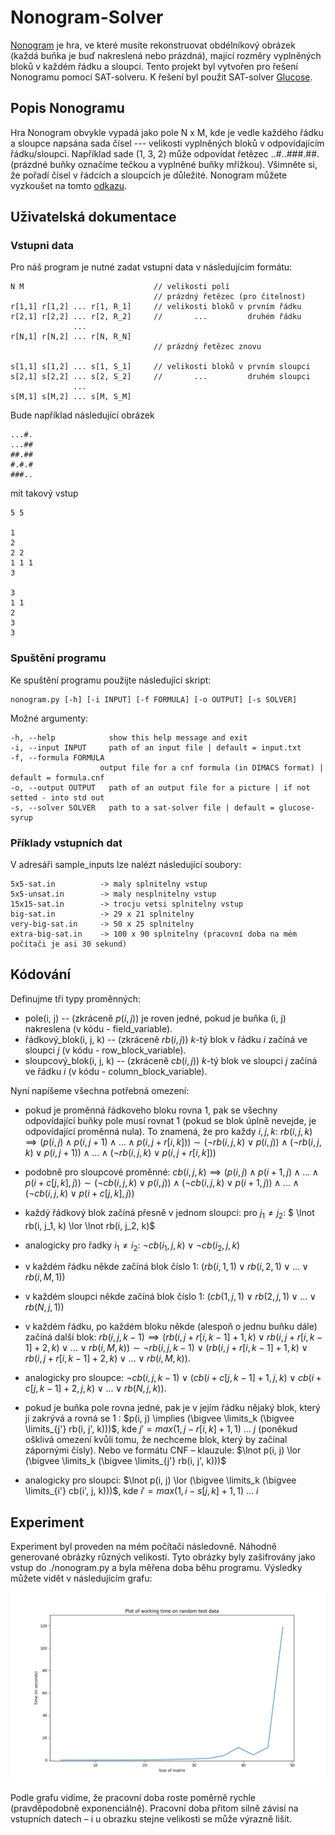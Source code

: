 # Nonogram-Solver

[Nonogram](https://en.wikipedia.org/wiki/Nonogram) je hra, ve které musíte rekonstruovat obdélníkový obrázek (každá buňka je buď nakreslená nebo prázdná), mající rozměry vyplněných bloků v každém řádku a sloupci. Tento projekt byl vytvořen pro řešení Nonogramu pomocí SAT-solveru. K řešení byl použit SAT-solver [Glucose](https://github.com/audemard/glucose).

## Popis Nonogramu

Hra Nonogram obvykle vypadá jako pole N x M, kde je vedle každého řádku a sloupce napsána sada čísel --- velikosti vyplněných bloků v odpovídajícím řádku/sloupci. Například sade (1, 3, 2) může odpovídat řetězec ..#..###.##. (prázdné buňky označíme tečkou a vyplněné buňky mřížkou). Všimněte si, že pořadí čísel v řádcích a sloupcích je důležité. Nonogram můžete vyzkoušet na tomto [odkazu](https://www.goobix.com/games/nonograms/).

## Uživatelská dokumentace

### Vstupni data

Pro náš program je nutné zadat vstupní data v následujícím formátu:

```
N M                             // velikosti polí
                                // prázdný řetězec (pro čitelnost)
r[1,1] r[1,2] ... r[1, R_1]     // velikosti bloků v prvním řádku
r[2,1] r[2,2] ... r[2, R_2]     //       ...         druhém řádku
              ...
r[N,1] r[N,2] ... r[N, R_N]   
                                // prázdný řetězec znovu

s[1,1] s[1,2] ... s[1, S_1]     // velikosti bloků v prvním sloupci
s[2,1] s[2,2] ... s[2, S_2]     //       ...         druhém sloupci
              ...
s[M,1] s[M,2] ... s[M, S_M]  

```

Bude například následující obrázek

```
...#.
...##
##.##
#.#.#
###..
```

mít takový vstup

```
5 5

1
2
2 2
1 1 1
3

3
1 1
2
3
3
```

### Spuštění programu

Ke spuštění programu použijte následující skript:

```
nonogram.py [-h] [-i INPUT] [-f FORMULA] [-o OUTPUT] [-s SOLVER]
```
Možné argumenty:

```
-h, --help            show this help message and exit
-i, --input INPUT     path of an input file | default = input.txt
-f, --formula FORMULA
                    output file for a cnf formula (in DIMACS format) | default = formula.cnf
-o, --output OUTPUT   path of an output file for a picture | if not setted - into std out
-s, --solver SOLVER   path to a sat-solver file | default = glucose-syrup
```

### Příklady vstupních dat

V adresáři sample_inputs lze nalézt následující soubory:

```
5x5-sat.in          -> maly splnitelny vstup
5x5-unsat.in        -> maly nesplnitelny vstup
15x15-sat.in        -> trocju vetsi splnitelny vstup
big-sat.in          -> 29 x 21 splnitelny
very-big-sat.in     -> 50 x 25 splnitelny
extra-big-sat.in    -> 100 x 90 splnitelny (pracovní doba na mém počítači je asi 30 sekund)
```

## Kódování

Definujme tři typy proměnných:
- pole(i, j) -- (zkráceně $p(i, j)$) je roven jedné, pokud je buňka (i, j) nakreslena (v kódu - field_variable).
- řádkový_blok(i, j, k) -- (zkráceně $rb(i, j)$)  $k$-tý blok v řádku $i$ začíná ve sloupci $j$ (v kódu - row_block_variable).
- sloupcový_blok(i, j, k) -- (zkráceně $cb(i, j)$)  $k$-tý blok ve sloupci $j$ začíná ve řádku $i$ (v kódu - column_block_variable).

Nyní napíšeme všechna potřebná omezení:

- pokud je proměnná řádkoveho bloku rovna 1, pak se všechny odpovídající buňky pole musí rovnat 1 (pokud se blok úplně nevejde, je odpovídající proměnná nula). To znamená, že pro každy $i, j, k$: $rb(i, j, k) \implies (p(i, j) \land p(i, j + 1) \land ... \land p(i, j + r[i, k])) \sim  (\lnot rb(i, j, k) \lor p(i, j)) \land (\lnot rb(i, j, k) \lor p(i, j + 1)) \land ... \land (\lnot rb(i, j, k) \lor p(i, j + r[i, k]))$

- podobně pro sloupcové proměnné: $cb(i, j, k) \implies (p(i, j) \land p(i + 1, j) \land ... \land p(i + c[j, k], j)) \sim  (\lnot cb(i, j, k) \lor p(i, j)) \land (\lnot cb(i, j, k) \lor p(i + 1, j)) \land ... \land (\lnot cb(i, j, k) \lor p(i + c[j, k], j))$

- každý řádkový blok začíná přesně v jednom sloupci: pro $j_1 \neq j_2$: $ \lnot rb(i, j_1, k) \lor \lnot rb(i, j_2, k)$

- analogicky pro řadky $i_1 \neq i_2$: $\lnot cb(i_1, j, k) \lor \lnot cb(i_2, j, k)$

- v každém řádku někde začíná blok číslo 1: $(rb(i, 1, 1) \lor rb(i, 2, 1) \lor ... \lor rb(i, M, 1))$

- v každém sloupci někde začíná blok číslo 1: $(cb(1, j, 1) \lor rb(2, j, 1) \lor ... \lor rb(N, j, 1))$

- v každém řádku, po každém bloku někde (alespoň o jednu buňku dále) začíná další blok: $rb(i, j, k - 1) \implies (rb(i, j + r[i, k - 1] + 1, k) \lor rb(i, j + r[i, k - 1] + 2, k) \lor ... \lor rb(i, M, k)) \sim \lnot rb(i, j, k - 1) \lor (rb(i, j + r[i, k - 1] + 1, k) \lor rb(i, j + r[i, k - 1] + 2, k) \lor ... \lor rb(i, M, k))$.

- analogicky pro sloupce: $\lnot cb(i, j, k - 1) \lor (cb(i + c[j, k - 1] + 1, j, k) \lor cb(i + c[j, k - 1] + 2, j, k) \lor ... \lor rb(N, j, k))$.

- pokud je buňka pole rovna jedné, pak je v jejím řádku nějaký blok, který ji zakrývá a rovná se 1 : $p(i, j) \implies (\bigvee \limits_k (\bigvee \limits_{j'} rb(i, j', k)))$, kde $j' = max(1, j - r[i, k] + 1, 1)\ ...\ j$ (poněkud ošklivá omezení kvůli tomu, že nechceme blok, který by začínal zápornými čísly). Nebo ve formátu CNF – klauzule: $\lnot p(i, j) \lor (\bigvee \limits_k (\bigvee \limits_{j'} rb(i, j', k)))$

- analogicky pro sloupci: $\lnot p(i, j) \lor (\bigvee \limits_k (\bigvee \limits_{i'} cb(i', j, k)))$, kde $i' = max(1, i - s[j, k] + 1, 1)\ ...\ i$

## Experiment

Experiment byl proveden na mém počítači následovně. Náhodně generované obrázky různých velikostí. Tyto obrázky byly zašifrovány jako vstup do ./nonogram.py a byla měřena doba běhu programu. Výsledky můžete vidět v následujícím grafu:

![Here could be your plot](./experiments/experiment_plot.png)

Podle grafu vidíme, že pracovní doba roste poměrně rychle (pravděpodobně exponenciálně). Pracovní doba přitom silně závisí na vstupních datech – i u obrazku stejne velikosti se může výrazně lišit.

